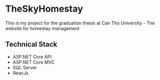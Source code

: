 # TheSkyHomestay
This is my project for the graduation thesis at Can Tho University - The website for homestay management

 ## Technical Stack
 - ASP.NET Core API
 - ASP.NET Core MVC
 - SQL Server
 - ReacJs
